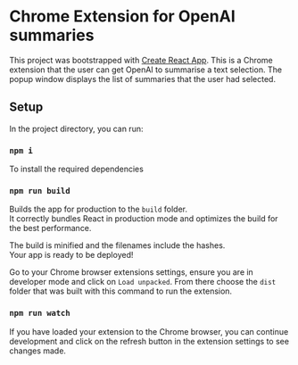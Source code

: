 # Chrome Extension for OpenAI summaries

This project was bootstrapped with [Create React App](https://github.com/facebook/create-react-app). This is a Chrome extension that the user can get OpenAI to summarise a text selection. The popup window displays the list of summaries that the user had selected.

## Setup

In the project directory, you can run:

### `npm i`

To install the required dependencies

### `npm run build`

Builds the app for production to the `build` folder.\
It correctly bundles React in production mode and optimizes the build for the best performance.

The build is minified and the filenames include the hashes.\
Your app is ready to be deployed!

Go to your Chrome browser extensions settings, ensure you are in developer mode and click on `Load unpacked`. From there choose the `dist` folder that was built with this command to run the extension.

### `npm run watch`

If you have loaded your extension to the Chrome browser, you can continue development and click on the refresh button in the extension settings to see changes made.
